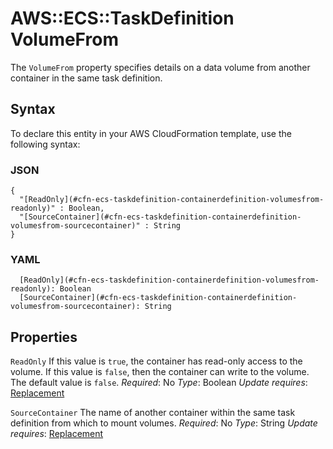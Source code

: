 # AWS::ECS::TaskDefinition VolumeFrom<a name="aws-properties-ecs-taskdefinition-containerdefinitions-volumesfrom"></a>

The `VolumeFrom` property specifies details on a data volume from another container in the same task definition\.

## Syntax<a name="aws-properties-ecs-taskdefinition-containerdefinitions-volumesfrom-syntax"></a>

To declare this entity in your AWS CloudFormation template, use the following syntax:

### JSON<a name="aws-properties-ecs-taskdefinition-containerdefinitions-volumesfrom-syntax.json"></a>

```
{
  "[ReadOnly](#cfn-ecs-taskdefinition-containerdefinition-volumesfrom-readonly)" : Boolean,
  "[SourceContainer](#cfn-ecs-taskdefinition-containerdefinition-volumesfrom-sourcecontainer)" : String
}
```

### YAML<a name="aws-properties-ecs-taskdefinition-containerdefinitions-volumesfrom-syntax.yaml"></a>

```
  [ReadOnly](#cfn-ecs-taskdefinition-containerdefinition-volumesfrom-readonly): Boolean
  [SourceContainer](#cfn-ecs-taskdefinition-containerdefinition-volumesfrom-sourcecontainer): String
```

## Properties<a name="aws-properties-ecs-taskdefinition-containerdefinitions-volumesfrom-properties"></a>

`ReadOnly`  <a name="cfn-ecs-taskdefinition-containerdefinition-volumesfrom-readonly"></a>
If this value is `true`, the container has read\-only access to the volume\. If this value is `false`, then the container can write to the volume\. The default value is `false`\.
*Required*: No
*Type*: Boolean
*Update requires*: [Replacement](https://docs.aws.amazon.com/AWSCloudFormation/latest/UserGuide/using-cfn-updating-stacks-update-behaviors.html#update-replacement)

`SourceContainer`  <a name="cfn-ecs-taskdefinition-containerdefinition-volumesfrom-sourcecontainer"></a>
The name of another container within the same task definition from which to mount volumes\.
*Required*: No
*Type*: String
*Update requires*: [Replacement](https://docs.aws.amazon.com/AWSCloudFormation/latest/UserGuide/using-cfn-updating-stacks-update-behaviors.html#update-replacement)
